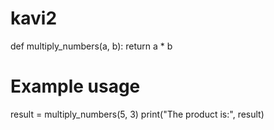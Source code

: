 # kavi2
def multiply_numbers(a, b):
    return a * b

# Example usage
result = multiply_numbers(5, 3)
print("The product is:", result)
